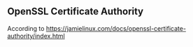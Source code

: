 ## OpenSSL Certificate Authority
According to https://jamielinux.com/docs/openssl-certificate-authority/index.html
